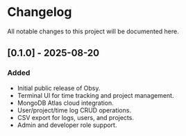 # Changelog
All notable changes to this project will be documented here.

## [0.1.0] - 2025-08-20
### Added
- Initial public release of Obsy.
- Terminal UI for time tracking and project management.
- MongoDB Atlas cloud integration.
- User/project/time log CRUD operations.
- CSV export for logs, users, and projects.
- Admin and developer role support.
